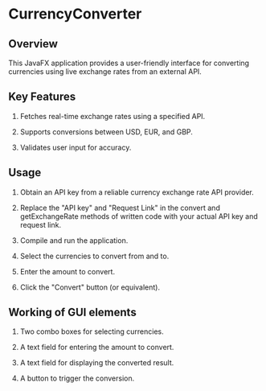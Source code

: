 # CurrencyConverter

## Overview

This JavaFX application provides a user-friendly interface for converting currencies using live exchange rates from an external API.

## Key Features

1) Fetches real-time exchange rates using a specified API.

2) Supports conversions between USD, EUR, and GBP.

3) Validates user input for accuracy.

## Usage

1) Obtain an API key from a reliable currency exchange rate API provider.

2) Replace the "API key" and "Request Link" in the convert and getExchangeRate methods of written code with your actual API key and request link.

3) Compile and run the application.

4) Select the currencies to convert from and to.

5) Enter the amount to convert.

6) Click the "Convert" button (or equivalent).

## Working of GUI elements 

1. Two combo boxes for selecting currencies.

2. A text field for entering the amount to convert.

3. A text field for displaying the converted result.

4. A button to trigger the conversion.



